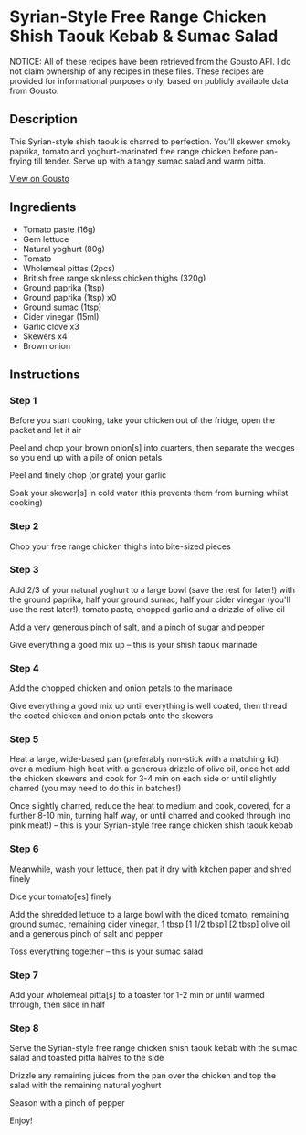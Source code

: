 # Syrian-Style Free Range Chicken Shish Taouk Kebab & Sumac Salad

NOTICE: All of these recipes have been retrieved from the Gousto API. I do not claim ownership of any recipes in these files. These recipes are provided for informational purposes only, based on publicly available data from Gousto.

## Description

This Syrian-style shish taouk is charred to perfection. You’ll skewer smoky paprika, tomato and yoghurt-marinated free range chicken before pan-frying till tender. Serve up with a tangy sumac salad and warm pitta.

[View on Gousto](https://www.gousto.co.uk/recipes/cookbook/syrian-style-free-range-chicken-shish-taouk-kebab-sumac-salad)

## Ingredients

- Tomato paste (16g)
- Gem lettuce
- Natural yoghurt (80g)
- Tomato
- Wholemeal pittas (2pcs)
- British free range skinless chicken thighs (320g)
- Ground paprika (1tsp)
- Ground paprika (1tsp) x0
- Ground sumac (1tsp)
- Cider vinegar (15ml)
- Garlic clove x3
- Skewers x4
- Brown onion

## Instructions


### Step 1

Before you start cooking, take your chicken out of the fridge, open the packet and let it air

Peel and chop your brown onion[s] into quarters, then separate the wedges so you end up with a pile of onion petals

Peel and finely chop (or grate) your garlic

Soak your skewer[s] in cold water (this prevents them from burning whilst cooking)


### Step 2

Chop your free range chicken thighs into bite-sized pieces


### Step 3

Add 2/3 of your natural yoghurt to a large bowl (save the rest for later!) with the ground paprika, half your ground sumac, half your cider vinegar (you'll use the rest later!), tomato paste, chopped garlic and a drizzle of olive oil

Add a very generous pinch of salt, and a pinch of sugar and pepper

Give everything a good mix up – this is your shish taouk marinade


### Step 4

Add the chopped chicken and onion petals to the marinade

Give everything a good mix up until everything is well coated, then thread the coated chicken and onion petals onto the skewers


### Step 5

Heat a large, wide-based pan (preferably non-stick with a matching lid) over a medium-high heat with a generous drizzle of olive oil, once hot add the chicken skewers and cook for 3-4 min on each side or until slightly charred (you may need to do this in batches!)

Once slightly charred, reduce the heat to medium and cook, covered, for a further 8-10 min, turning half way, or until charred and cooked through (no pink meat!) – this is your Syrian-style free range chicken shish taouk kebab


### Step 6

Meanwhile, wash your lettuce, then pat it dry with kitchen paper and shred finely

Dice your tomato[es] finely

Add the shredded lettuce to a large bowl with the diced tomato, remaining ground sumac, remaining cider vinegar, 1 tbsp <span class="text-purple">[1 1/2 tbsp]</span> <span class="text-danger">[2 tbsp]</span> olive oil and a generous pinch of salt and pepper

Toss everything together – this is your sumac salad


### Step 7

Add your wholemeal pitta[s] to a toaster for 1-2 min or until warmed through, then slice in half

### Step 8

Serve the Syrian-style free range chicken shish taouk kebab with the sumac salad and toasted pitta halves to the side

Drizzle any remaining juices from the pan over the chicken and top the salad with the remaining natural yoghurt

Season with a pinch of pepper

Enjoy!


